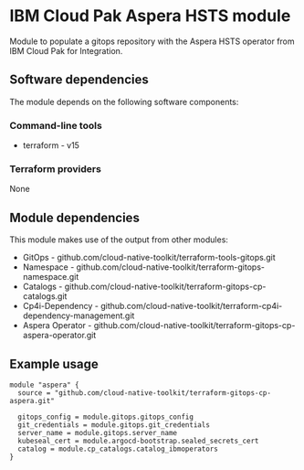 # IBM Cloud Pak Aspera HSTS module

Module to populate a gitops repository with the Aspera HSTS operator from IBM Cloud Pak for Integration.

## Software dependencies

The module depends on the following software components:

### Command-line tools

- terraform - v15

### Terraform providers

None

## Module dependencies

This module makes use of the output from other modules:

- GitOps - github.com/cloud-native-toolkit/terraform-tools-gitops.git
- Namespace - github.com/cloud-native-toolkit/terraform-gitops-namespace.git
- Catalogs - github.com/cloud-native-toolkit/terraform-gitops-cp-catalogs.git
- Cp4i-Dependency - github.com/cloud-native-toolkit/terraform-cp4i-dependency-management.git
- Aspera Operator - github.com/cloud-native-toolkit/terraform-gitops-cp-aspera-operator.git

## Example usage

```hcl-terraform
module "aspera" {
  source = "github.com/cloud-native-toolkit/terraform-gitops-cp-aspera.git"

  gitops_config = module.gitops.gitops_config
  git_credentials = module.gitops.git_credentials
  server_name = module.gitops.server_name
  kubeseal_cert = module.argocd-bootstrap.sealed_secrets_cert
  catalog = module.cp_catalogs.catalog_ibmoperators    
}
```
